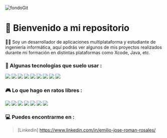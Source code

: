 ![fondoGit](https://github.com/Romanemi124/Romanemi124/assets/102904774/a3c42121-1385-464b-9f29-7ce59179368c)

# 👋 Bienvenido a mi repositorio
👨‍💻 Soy un desarrollador de aplicaciones multiplataforma y estudiante de ingeniería informática, aquí podrás ver algunos de mis proyectos realizados durante mi formación en distintas plataformas como Xcode, Java, etc.

### 🎯 Algunas tecnologías que suelo usar : 
<img src="https://img.shields.io/badge/C%2B%2B-00599C?style=for-the-badge&logo=c%2B%2B&logoColor=white" /> 
<img src="https://img.shields.io/badge/CSS3-1572B6?style=for-the-badge&logo=css3&logoColor=white" />
<img src="https://img.shields.io/badge/HTML5-E34F26?style=for-the-badge&logo=html5&logoColor=white" />
<img src="https://img.shields.io/badge/MySQL-005C84?style=for-the-badge&logo=mysql&logoColor=white" />
<img src="https://img.shields.io/badge/Eclipse-2C2255?style=for-the-badge&logo=eclipse&logoColor=white" />
<img src="https://img.shields.io/badge/IntelliJ_IDEA-000000.svg?style=for-the-badge&logo=intellij-idea&logoColor=white" />
<img src="https://img.shields.io/badge/Visual_Studio-5C2D91?style=for-the-badge&logo=visual%20studio&logoColor=white" />
<img src="https://img.shields.io/badge/Android_Studio-3DDC84?style=for-the-badge&logo=android-studio&logoColor=white" />
<img src="https://img.shields.io/badge/mac%20os-000000?style=for-the-badge&logo=apple&logoColor=white" />

### 🎮 Lo que hago en ratos libres : 
<img src="https://img.shields.io/badge/KFC-F40027?style=for-the-badge&logo=kfc&logoColor=white" />
<img src="https://img.shields.io/badge/Epic%20Games-313131?style=for-the-badge&logo=Epic%20Games&logoColor=white" />
<img src="https://img.shields.io/badge/PlayStation-003791?style=for-the-badge&logo=playstation&logoColor=white" />
<img src="https://img.shields.io/badge/Spotify-1ED760?&style=for-the-badge&logo=spotify&logoColor=white" />
<img src="https://img.shields.io/badge/Netflix-E50914?style=for-the-badge&logo=netflix&logoColor=white" />
<img src="https://img.shields.io/badge/Twitch-9146FF?style=for-the-badge&logo=twitch&logoColor=white" />
<img src="ttps://img.shields.io/badge/YouTube-FF0000?style=for-the-badge&logo=youtube&logoColor=white" />

### 💻 Puedes encontrarme en :
> [Linkedin]
> https://www.linkedin.com/in/emilio-jose-roman-rosales/
